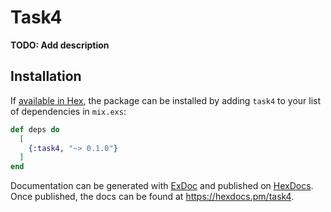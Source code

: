 # Task4

**TODO: Add description**

## Installation

If [available in Hex](https://hex.pm/docs/publish), the package can be installed
by adding `task4` to your list of dependencies in `mix.exs`:

```elixir
def deps do
  [
    {:task4, "~> 0.1.0"}
  ]
end
```

Documentation can be generated with [ExDoc](https://github.com/elixir-lang/ex_doc)
and published on [HexDocs](https://hexdocs.pm). Once published, the docs can
be found at <https://hexdocs.pm/task4>.

